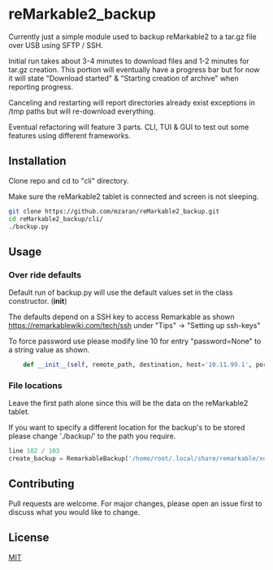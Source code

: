 # reMarkable2_backup

Currently just a simple module used to backup reMarkable2 to a tar.gz file over USB using SFTP / SSH.

Initial run takes about 3-4 minutes to download files and 1-2 minutes for tar.gz creation. This portion will eventually have a progress bar but for now it will state "Download started" & "Starting creation of archive" when reporting progress.

Canceling and restarting will report directories already exist exceptions in /tmp paths but will re-download everything.

Eventual refactoring will feature 3 parts. CLI, TUI & GUI to test out some features using different frameworks.

## Installation

Clone repo and cd to "cli" directory.

Make sure the reMarkable2 tablet is connected and screen is not sleeping.

```bash
git clone https://github.com/mzaran/reMarkable2_backup.git
cd reMarkable2_backup/cli/
./backup.py
```

## Usage

### Over ride defaults
Default run of backup.py will use the default values set in the class constructor. (__init__)

The defaults depend on a SSH key to access Remarkable as shown https://remarkablewiki.com/tech/ssh under "Tips" -> "Setting up ssh-keys"

To force password use please modify line 10 for entry "password=None" to a string value as shown.

```python
    def __init__(self, remote_path, destination, host='10.11.99.1', port=22, username='root', password='password_goes_here', log='./paramiko.log'):
```

### File locations
Leave the first path alone since this will be the data on the reMarkable2 tablet. 

If you want to specify a different location for the backup's to be stored please change './backup/' to the path you require.

```python
line 102 / 103 
create_backup = RemarkableBackup('/home/root/.local/share/remarkable/xochitl/', './backup/')
```

## Contributing
Pull requests are welcome. For major changes, please open an issue first to discuss what you would like to change.

## License
[MIT](https://choosealicense.com/licenses/mit/)
